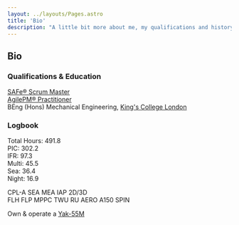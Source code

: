 ```yaml
---
layout: ../layouts/Pages.astro
title: 'Bio'
description: "A little bit more about me, my qualifications and history"
---
```

## Bio

### Qualifications & Education

[SAFe&#174; Scrum Master](https://scaledagile.com/training/safe-scrum-master/)  
[AgilePM&#174; Practitioner](https://apmg-international.com/product/agile-project-management-agilepmr-certification)  
BEng (Hons) Mechanical Engineering, [King's College London](https://kcl.ac.uk)  

### Logbook

Total Hours: 491.8  
PIC: 302.2  
IFR: 97.3  
Multi: 45.5  
Sea: 36.4  
Night: 16.9  

CPL-A SEA MEA IAP 2D/3D  
FLH FLP MPPC TWU RU AERO A150 SPIN  

Own & operate a [Yak-55M](/yak)